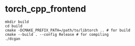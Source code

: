 # torch_cpp_frontend

```
mkdir build
cd build
cmake -DCMAKE_PREFIX_PATH=/path/to/libtorch .. # for build
cmake --build . --config Release # for compiling
./dcgan
```